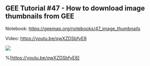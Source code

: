 ## GEE Tutorial #47 - How to download image thumbnails from GEE

Notebook: https://geemap.org/notebooks/47_image_thumbnails

Video: https://youtu.be/qwXZDSbfyE8

![](https://i.imgur.com/bZWh9ia.gif)

%[https://youtu.be/qwXZDSbfyE8]
